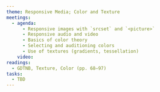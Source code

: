 ```yaml
---
theme: Responsive Media; Color and Texture
meetings:
  - agenda:
      - Responsive images with `srcset` and `<picture>`
      - Responsive audio and video
      - Basics of color theory
      - Selecting and auditioning colors
      - Use of textures (gradients, tessellation)
    video:
readings:
  - GDTNB, Texture, Color (pp. 68–97)
tasks:
  - TBD
---
```

